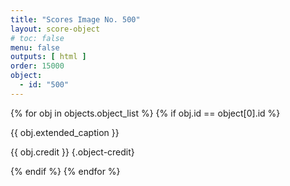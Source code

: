 ```yaml
---
title: "Scores Image No. 500"
layout: score-object
# toc: false
menu: false
outputs: [ html ]
order: 15000
object:
  - id: "500"
---
```


{% for obj in objects.object_list %}
{% if obj.id == object[0].id %}

{{ obj.extended_caption }}

{{ obj.credit }} {.object-credit}

{% endif %}
{% endfor %}
